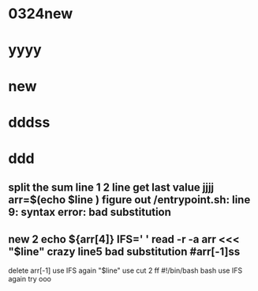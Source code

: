 # 0324new
# yyyy
# new
# dddss
# ddd
split the sum line
1
2
line
get last value
jjjj
arr=$(echo $line )
figure out /entrypoint.sh: line 9: syntax error: bad substitution
-----   
new 2
echo ${arr[4]}
IFS=' ' read -r -a arr <<< "$line"
crazy
line5 
 bad substitution
 #arr[-1]ss
------
delete arr[-1]
use IFS again
"$line"
use cut 2
ff
#!/bin/bash
bash
use IFS again
try
ooo
